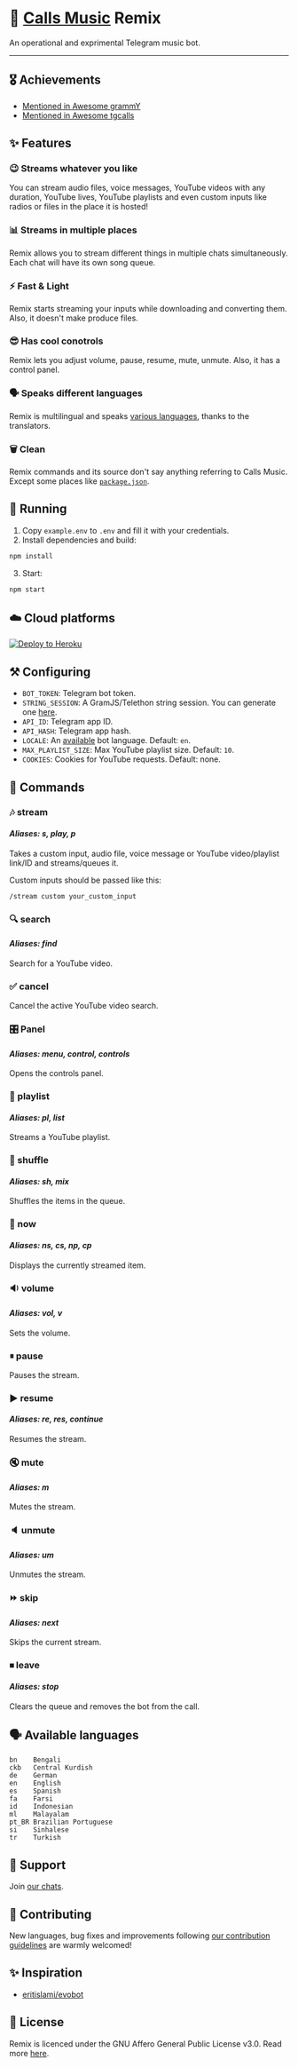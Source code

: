 # 🎵 [Calls Music](https://gitlab.com/callsmusic) Remix

An operational and exprimental Telegram music bot.

---

## 🎖 Achievements

-   [Mentioned in Awesome grammY](https://github.com/grammyjs/awesome-grammY)
-   [Mentioned in Awesome tgcalls](https://github.com/tgcalls/awesome-tgcalls)

## ✨ Features

### 😉 Streams whatever you like

You can stream audio files, voice messages, YouTube videos with any duration, YouTube lives, YouTube playlists and even custom inputs like radios or files in the place it is hosted!

### 📊 Streams in multiple places

Remix allows you to stream different things in multiple chats simultaneously. Each chat will have its own song queue.

### ⚡️ Fast & Light

Remix starts streaming your inputs while downloading and converting them. Also, it doesn't make produce files.

### 😎 Has cool conotrols

Remix lets you adjust volume, pause, resume, mute, unmute. Also, it has a control panel.

### 🗣 Speaks different languages

Remix is multilingual and speaks [various languages](#available-languages), thanks to the translators.

### 🗑 Clean

Remix commands and its source don't say anything referring to Calls Music. Except some places like [`package.json`](./package.json).

## 🚀 Running

1. Copy `example.env` to `.env` and fill it with your credentials.
2. Install dependencies and build:

```bash
npm install
```

3. Start:

```bash
npm start
```

## ☁️ Cloud platforms

[![Deploy to Heroku](https://www.herokucdn.com/deploy/button.svg)](https://heroku.com/deploy?template=https://gitlab.com/callsmusic/remix)

## ⚒ Configuring

-   `BOT_TOKEN`: Telegram bot token.
-   `STRING_SESSION`: A GramJS/Telethon string session. You can generate one [here](https://ssg.rojser.best/).
-   `API_ID`: Telegram app ID.
-   `API_HASH`: Telegram app hash.
-   `LOCALE`: An [available](#available-languages) bot language. Default: `en`.
-   `MAX_PLAYLIST_SIZE`: Max YouTube playlist size. Default: `10`.
-   `COOKIES`: Cookies for YouTube requests. Default: none.

## 📄 Commands

### 🎶 stream

#### _Aliases: s, play, p_

Takes a custom input, audio file, voice message or YouTube video/playlist link/ID and streams/queues it.

Custom inputs should be passed like this:

```text
/stream custom your_custom_input
```

### 🔍 search

#### _Aliases: find_

Search for a YouTube video.

### ✅ cancel

Cancel the active YouTube video search.

### 🎛 Panel

#### _Aliases: menu, control, controls_

Opens the controls panel.

### 🔢 playlist

#### _Aliases: pl, list_

Streams a YouTube playlist.

### 🔀 shuffle

#### _Aliases: sh, mix_

Shuffles the items in the queue.

### 🎵 now

#### _Aliases: ns, cs, np, cp_

Displays the currently streamed item.

### 🔉 volume

#### _Aliases: vol, v_

Sets the volume.

### ⏸ pause

Pauses the stream.

### ▶️ resume

#### _Aliases: re, res, continue_

Resumes the stream.

### 🔇 mute

#### _Aliases: m_

Mutes the stream.

### 🔈 unmute

#### _Aliases: um_

Unmutes the stream.

### ⏩ skip

#### _Aliases: next_

Skips the current stream.

### ⏹ leave

#### _Aliases: stop_

Clears the queue and removes the bot from the call.

## 🗣 Available languages

```text
bn    Bengali
ckb   Central Kurdish
de    German
en    English
es    Spanish
fa    Farsi
id    Indonesian
ml    Malayalam
pt_BR Brazilian Portuguese
si    Sinhalese
tr    Turkish
```

## 🛫 Support

Join [our chats](https://callsmusic.me).

## 💜 Contributing

New languages, bug fixes and improvements following [our contribution guidelines](./CONTRIBUTING.md) are warmly welcomed!

## ✨ Inspiration

-   [eritislami/evobot](https://github.com/eritislami/evobot)

## 📃 License

Remix is licenced under the GNU Affero General Public License v3.0. Read more [here](./LICENSE).
